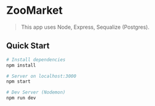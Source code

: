 # ZooMarket

> This app uses Node, Express, Sequalize (Postgres).

## Quick Start

``` bash
# Install dependencies
npm install

# Server on localhost:3000
npm start

# Dev Server (Nodemon)
npm run dev
